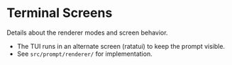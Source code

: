 # Terminal Screens

Details about the renderer modes and screen behavior.

- The TUI runs in an alternate screen (ratatui) to keep the prompt visible.
- See `src/prompt/renderer/` for implementation.
